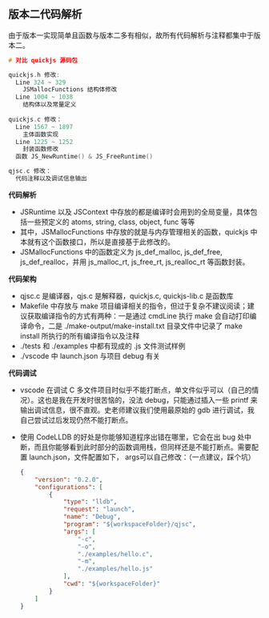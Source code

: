 ## 版本二代码解析

由于版本一实现简单且函数与版本二多有相似，故所有代码解析与注释都集中于版本二。

```C
# 对比 quickjs 源码包

quickjs.h 修改:
  Line 324 ~ 329
  	JSMallocFunctions 结构体修改
  Line 1004 ~ 1038
    结构体以及常量定义
  
quickjs.c 修改：
  Line 1567 ~ 1897
  	主体函数实现
  Line 1225 ~ 1252
  	封装函数修改
  函数 JS_NewRuntime() & JS_FreeRuntime()

qjsc.c 修改：
  代码注释以及调试信息输出
```

**代码解析**

- JSRuntime 以及 JSContext 中存放的都是编译时会用到的全局变量，具体包括一些预定义的 atoms, string, class, object, func 等等
- 其中，JSMallocFunctions 中存放的就是与内存管理相关的函数，quickjs 中本就有这个函数接口，所以是直接基于此修改的。
- JSMallocFunctions 中的函数定义为 js_def_malloc, js_def_free, js_def_realloc，并用 js_malloc_rt, js_free_rt, js_realloc_rt 等函数封装。

**代码架构**

- qjsc.c 是编译器，qjs.c 是解释器，quickjs.c, quickjs-lib.c 是函数库
- Makefile 中存放与 make 项目编译相关的指令，但过于复杂不建议阅读；建议获取编译指令的方式有两种：一是通过 cmdLine 执行 make 会自动打印编译命令，二是 ./make-output/make-install.txt 目录文件中记录了 make install 所执行的所有编译指令以及注释
- ./tests 和 ./examples 中都有现成的 .js 文件测试样例
- ./vscode 中 launch.json 与项目 debug 有关

**代码调试**

- vscode 在调试 C 多文件项目时似乎不能打断点，单文件似乎可以（自己的情况）。这也是我在开发时很苦恼的，没法 debug，只能通过插入一些 printf 来输出调试信息，很不直观。史老师建议我们使用最原始的 gdb 进行调试，我自己尝试过后发现仍然不能打断点。

- 使用 CodeLLDB 的好处是你能够知道程序出错在哪里，它会在出 bug 处中断，而且你能够看到此时部分的函数调用栈，但同样还是不能打断点。需要配置 launch.json，文件配置如下， args可以自己修改：（一点建议，踩个坑）

  ```json
  {
      "version": "0.2.0",
      "configurations": [
          {
              "type": "lldb",
              "request": "launch",
              "name": "Debug",
              "program": "${workspaceFolder}/qjsc",
              "args": [
                  "-c",
                  "-o",
                  "./examples/hello.c",
                  "-m",
                  "./examples/hello.js"
              ],
              "cwd": "${workspaceFolder}"
          }
      ]
  }
  ```

  